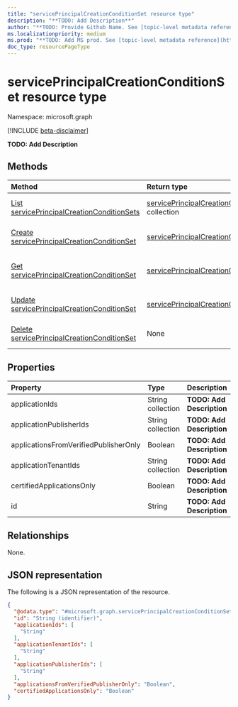 ```yaml
---
title: "servicePrincipalCreationConditionSet resource type"
description: "**TODO: Add Description**"
author: "**TODO: Provide Github Name. See [topic-level metadata reference](https://msgo.azurewebsites.net/add/document/guidelines/metadata.html#topic-level-metadata)**"
ms.localizationpriority: medium
ms.prod: "**TODO: Add MS prod. See [topic-level metadata reference](https://msgo.azurewebsites.net/add/document/guidelines/metadata.html#topic-level-metadata)**"
doc_type: resourcePageType
---
```


# servicePrincipalCreationConditionSet resource type

Namespace: microsoft.graph

[!INCLUDE [beta-disclaimer](../../includes/beta-disclaimer.md)]

**TODO: Add Description**

## Methods
|Method|Return type|Description|
|:---|:---|:---|
|[List servicePrincipalCreationConditionSets](../api/serviceprincipalcreationconditionset-list.md)|[servicePrincipalCreationConditionSet](../resources/serviceprincipalcreationconditionset.md) collection|Get a list of the [servicePrincipalCreationConditionSet](../resources/serviceprincipalcreationconditionset.md) objects and their properties.|
|[Create servicePrincipalCreationConditionSet](../api/serviceprincipalcreationconditionset-create.md)|[servicePrincipalCreationConditionSet](../resources/serviceprincipalcreationconditionset.md)|Create a new [servicePrincipalCreationConditionSet](../resources/serviceprincipalcreationconditionset.md) object.|
|[Get servicePrincipalCreationConditionSet](../api/serviceprincipalcreationconditionset-get.md)|[servicePrincipalCreationConditionSet](../resources/serviceprincipalcreationconditionset.md)|Read the properties and relationships of a [servicePrincipalCreationConditionSet](../resources/serviceprincipalcreationconditionset.md) object.|
|[Update servicePrincipalCreationConditionSet](../api/serviceprincipalcreationconditionset-update.md)|[servicePrincipalCreationConditionSet](../resources/serviceprincipalcreationconditionset.md)|Update the properties of a [servicePrincipalCreationConditionSet](../resources/serviceprincipalcreationconditionset.md) object.|
|[Delete servicePrincipalCreationConditionSet](../api/serviceprincipalcreationconditionset-delete.md)|None|Deletes a [servicePrincipalCreationConditionSet](../resources/serviceprincipalcreationconditionset.md) object.|

## Properties
|Property|Type|Description|
|:---|:---|:---|
|applicationIds|String collection|**TODO: Add Description**|
|applicationPublisherIds|String collection|**TODO: Add Description**|
|applicationsFromVerifiedPublisherOnly|Boolean|**TODO: Add Description**|
|applicationTenantIds|String collection|**TODO: Add Description**|
|certifiedApplicationsOnly|Boolean|**TODO: Add Description**|
|id|String|**TODO: Add Description**|

## Relationships
None.

## JSON representation
The following is a JSON representation of the resource.
<!-- {
  "blockType": "resource",
  "keyProperty": "id",
  "@odata.type": "microsoft.graph.servicePrincipalCreationConditionSet",
  "openType": false
}
-->
``` json
{
  "@odata.type": "#microsoft.graph.servicePrincipalCreationConditionSet",
  "id": "String (identifier)",
  "applicationIds": [
    "String"
  ],
  "applicationTenantIds": [
    "String"
  ],
  "applicationPublisherIds": [
    "String"
  ],
  "applicationsFromVerifiedPublisherOnly": "Boolean",
  "certifiedApplicationsOnly": "Boolean"
}
```

